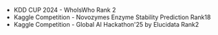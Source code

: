 - KDD CUP 2024 - WhoIsWho  Rank 2
- Kaggle Competition - Novozymes Enzyme Stability Prediction Rank18
- Kaggle Competition - Global AI Hackathon'25 by Elucidata Rank2

